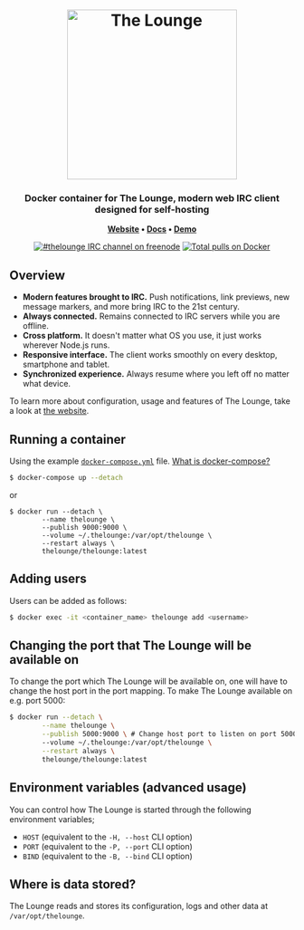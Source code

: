 <h1 align="center">
	<img
		width="300"
		alt="The Lounge"
		src="https://raw.githubusercontent.com/thelounge/thelounge/master/client/img/logo-vertical-transparent-bg.svg?sanitize=true">
</h1>

<h3 align="center">
	Docker container for The Lounge, modern web IRC client designed for self-hosting
</h3>

<p align="center">
	<strong>
		<a href="https://thelounge.chat/">Website</a>
		•
		<a href="https://thelounge.chat/docs">Docs</a>
		•
		<a href="https://demo.thelounge.chat/">Demo</a>
	</strong>
</p>
<p align="center">
	<a href="https://demo.thelounge.chat/"><img
		alt="#thelounge IRC channel on freenode"
		src="https://img.shields.io/badge/freenode-%23thelounge-415364.svg?colorA=ff9e18&style=flat-square"></a>
	<a href="https://hub.docker.com/r/thelounge/lounge/"><img
		alt="Total pulls on Docker"
		src="https://img.shields.io/docker/pulls/thelounge/lounge.svg?style=flat-square"></a>
</p>

## Overview

* **Modern features brought to IRC.** Push notifications, link previews, new message markers, and more bring IRC to the 21st century.
* **Always connected.** Remains connected to IRC servers while you are offline.
* **Cross platform.** It doesn't matter what OS you use, it just works wherever Node.js runs.
* **Responsive interface.** The client works smoothly on every desktop, smartphone and tablet.
* **Synchronized experience.** Always resume where you left off no matter what device.

To learn more about configuration, usage and features of The Lounge, take a look at [the website](https://thelounge.chat).

## Running a container

Using the example [`docker-compose.yml`](https://github.com/thelounge/docker-lounge/blob/master/docker-compose.yml) file. [What is docker-compose?](https://docs.docker.com/compose/)
```sh
$ docker-compose up --detach
```

or

```
$ docker run --detach \
		--name thelounge \
		--publish 9000:9000 \
		--volume ~/.thelounge:/var/opt/thelounge \
		--restart always \
		thelounge/thelounge:latest
```

## Adding users

Users can be added as follows:
```sh
$ docker exec -it <container_name> thelounge add <username>
```

## Changing the port that The Lounge will be available on

To change the port which The Lounge will be available on, one will have to
change the host port in the port mapping. To make The Lounge available on e.g. port 5000:
```sh
$ docker run --detach \
		--name thelounge \
		--publish 5000:9000 \ # Change host port to listen on port 5000
		--volume ~/.thelounge:/var/opt/thelounge \
		--restart always \
		thelounge/thelounge:latest
```

## Environment variables (advanced usage)

You can control how The Lounge is started through the following environment variables;

- `HOST` (equivalent to the `-H, --host` CLI option)
- `PORT` (equivalent to the `-P, --port` CLI option)
- `BIND` (equivalent to the `-B, --bind` CLI option)

## Where is data stored?

The Lounge reads and stores its configuration, logs and other data at `/var/opt/thelounge`.
